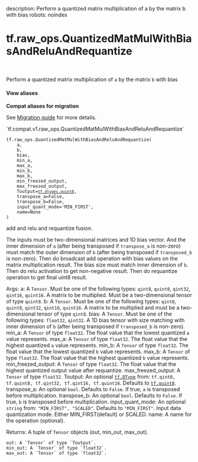 description: Perform a quantized matrix multiplication of  a by the matrix b with bias
robots: noindex

# tf.raw_ops.QuantizedMatMulWithBiasAndReluAndRequantize

<!-- Insert buttons and diff -->

<table class="tfo-notebook-buttons tfo-api nocontent" align="left">

</table>



Perform a quantized matrix multiplication of  `a` by the matrix `b` with bias

<section class="expandable">
  <h4 class="showalways">View aliases</h4>
  <p>
<b>Compat aliases for migration</b>
<p>See
<a href="https://www.tensorflow.org/guide/migrate">Migration guide</a> for
more details.</p>
<p>`tf.compat.v1.raw_ops.QuantizedMatMulWithBiasAndReluAndRequantize`</p>
</p>
</section>

<pre class="devsite-click-to-copy prettyprint lang-py tfo-signature-link">
<code>tf.raw_ops.QuantizedMatMulWithBiasAndReluAndRequantize(
    a,
    b,
    bias,
    min_a,
    max_a,
    min_b,
    max_b,
    min_freezed_output,
    max_freezed_output,
    Toutput=<a href="../../tf/dtypes.md#quint8"><code>tf.dtypes.quint8</code></a>,
    transpose_a=False,
    transpose_b=False,
    input_quant_mode=&#x27;MIN_FIRST&#x27;,
    name=None
)
</code></pre>



<!-- Placeholder for "Used in" -->
add and relu and requantize fusion.

  The inputs must be two-dimensional matrices and 1D bias vector. And the inner
  dimension of `a` (after being transposed if `transpose_a` is non-zero) must
  match the outer dimension of `b` (after being transposed if `transposed_b` is
  non-zero). Then do broadcast add operation with bias values on the matrix
  multiplication result. The bias size must match inner dimension of `b`.  Then do
  relu activation to get non-negative result. Then do requantize operation to get
  final uint8 result.

  Args:
    a: A `Tensor`. Must be one of the following types: `qint8`, `quint8`, `qint32`, `qint16`, `quint16`.
      A matrix to be multiplied. Must be a two-dimensional tensor of type `quint8`.
    b: A `Tensor`. Must be one of the following types: `qint8`, `quint8`, `qint32`, `qint16`, `quint16`.
      A matrix to be multiplied and must be a two-dimensional tensor of type `qint8`.
    bias: A `Tensor`. Must be one of the following types: `float32`, `qint32`.
      A 1D bias tensor with size matching with inner dimension of `b` (after being
      transposed if `transposed_b` is non-zero).
    min_a: A `Tensor` of type `float32`.
      The float value that the lowest quantized `a` value represents.
    max_a: A `Tensor` of type `float32`.
      The float value that the highest quantized `a` value represents.
    min_b: A `Tensor` of type `float32`.
      The float value that the lowest quantized `b` value represents.
    max_b: A `Tensor` of type `float32`.
      The float value that the highest quantized `b` value represents.
    min_freezed_output: A `Tensor` of type `float32`.
      The float value that the highest quantized output value after requantize.
    max_freezed_output: A `Tensor` of type `float32`.
    Toutput: An optional <a href="../../tf/dtypes/DType.md"><code>tf.DType</code></a> from: `tf.qint8, tf.quint8, tf.qint32, tf.qint16, tf.quint16`. Defaults to <a href="../../tf.md#quint8"><code>tf.quint8</code></a>.
    transpose_a: An optional `bool`. Defaults to `False`.
      If true, `a` is transposed before multiplication.
    transpose_b: An optional `bool`. Defaults to `False`.
      If true, `b` is transposed before multiplication.
    input_quant_mode: An optional `string` from: `"MIN_FIRST", "SCALED"`. Defaults to `"MIN_FIRST"`.
      Input data quantization mode. Either MIN_FIRST(default) or SCALED.
    name: A name for the operation (optional).

  Returns:
    A tuple of `Tensor` objects (out, min_out, max_out).

    out: A `Tensor` of type `Toutput`.
    min_out: A `Tensor` of type `float32`.
    max_out: A `Tensor` of type `float32`.
  